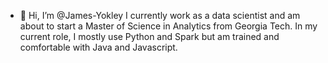 - 👋 Hi, I’m @James-Yokley
I currently work as a data scientist and am about to start a Master of Science in Analytics from Georgia Tech.
In my current role, I mostly use Python and Spark but am trained and comfortable with Java and Javascript. 


<!---
James-Yokley/James-Yokley is a ✨ special ✨ repository because its `README.md` (this file) appears on your GitHub profile.
You can click the Preview link to take a look at your changes.
--->
